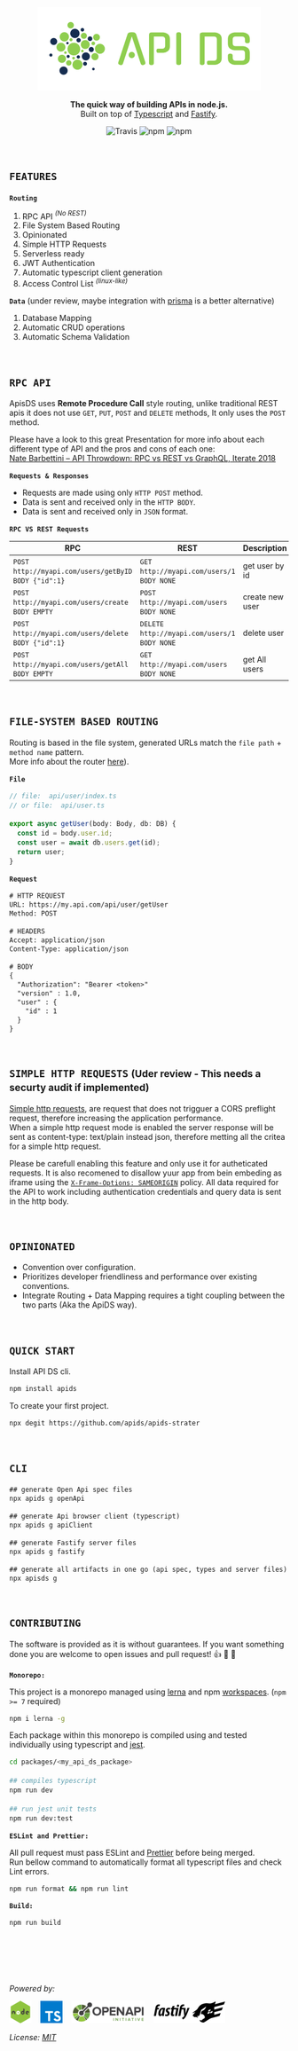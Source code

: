 <p align="center">
  <img alt='API DS, The APi Dashboard' src='./assets/public/logox150.png?raw=true'>
</p>
<p align="center">
  <strong>The quick way of building APIs in node.js.</strong><br/>
  Built on top of
    <a href='https://www.typescriptlang.org/' target='_blank'>Typescript</a> and
    <a href='https://www.fastify.io/' target='_blank'>Fastify</a>.
</p>

<p align=center>
  <img src="https://img.shields.io/travis/apids/apids.svg?style=flat-square&maxAge=86400" alt="Travis" style="max-width:100%;">
  <img src="https://img.shields.io/badge/code_style-prettier-ff69b4.svg?style=flat-square&maxAge=99999999" alt="npm"  style="max-width:100%;">
  <img src="https://img.shields.io/badge/license-MIT-97ca00.svg?style=flat-square&maxAge=99999999" alt="npm"  style="max-width:100%;">
</p>

&nbsp;&nbsp;&nbsp;&nbsp;

## `FEATURES`

**`Routing`**

1. RPC API _<sup>(No REST)</sup>_
1. File System Based Routing
1. Opinionated
1. Simple HTTP Requests
1. Serverless ready
1. JWT Authentication
1. Automatic typescript client generation
1. Access Control List _<sup>(linux-like)</sup>_

**`Data`** (under review, maybe integration with [prisma](https://www.prisma.io/) is a better alternative)

1. Database Mapping
1. Automatic CRUD operations
1. Automatic Schema Validation

&nbsp;&nbsp;&nbsp;&nbsp;

## `RPC API`

ApisDS uses **Remote Procedure Call** style routing, unlike traditional REST apis it
does not use `GET`, `PUT`, `POST` and `DELETE` methods, It only uses the `POST` method.

Please have a look to this great Presentation for more info about each different type of API and the pros and cons of each one:  
[Nate Barbettini – API Throwdown: RPC vs REST vs GraphQL, Iterate 2018](https://www.youtube.com/watch?v=IvsANO0qZEg)

**`Requests & Responses`**

- Requests are made using only `HTTP POST` method.
- Data is sent and received only in the `HTTP BODY`.
- Data is sent and received only in `JSON` format.

**`RPC VS REST Requests`**

| RPC                                                      | REST                                             | Description     |
| -------------------------------------------------------- | ------------------------------------------------ | --------------- |
| `POST http://myapi.com/users/getByID`<br>`BODY {"id":1}` | `GET http://myapi.com/users/1`<br>`BODY NONE`    | get user by id  |
| `POST http://myapi.com/users/create`<br>`BODY EMPTY`     | `POST http://myapi.com/users`<br>`BODY NONE`     | create new user |
| `POST http://myapi.com/users/delete`<br>`BODY {"id":1}`  | `DELETE http://myapi.com/users/1`<br>`BODY NONE` | delete user     |
| `POST http://myapi.com/users/getAll`<br>`BODY EMPTY`     | `GET http://myapi.com/users` <br>`BODY NONE`     | get All users   |

&nbsp;&nbsp;&nbsp;&nbsp;

## `FILE-SYSTEM BASED ROUTING`

Routing is based in the file system, generated URLs match the `file path` + `method name` pattern.  
More info about the router [here](./packages/router/)).

**`File`**

```js
// file:  api/user/index.ts
// or file:  api/user.ts

export async getUser(body: Body, db: DB) {
  const id = body.user.id;
  const user = await db.users.get(id);
  return user;
}
```

**`Request`**

```
# HTTP REQUEST
URL: https://my.api.com/api/user/getUser
Method: POST

# HEADERS
Accept: application/json
Content-Type: application/json

# BODY
{
  "Authorization": "Bearer <token>"
  "version" : 1.0,
  "user" : {
    "id" : 1
  }
}

```

&nbsp;&nbsp;&nbsp;&nbsp;

## `SIMPLE HTTP REQUESTS` <small>(Uder review - This needs a securty audit if implemented)</small>

[Simple http requests](https://developer.mozilla.org/en-US/docs/Web/HTTP/CORS#simple_requests), are request that does not trigguer a CORS preflight request, therefore increasing the application performance.  
When a simple http request mode is enabled the server response will be sent as content-type: text/plain instead json, therefore metting all the critea for a simple http request.

Please be carefull enabling this feature and only use it for autheticated requests. It is also recomened to disallow yuur app from bein embeding as iframe using the [`X-Frame-Options: SAMEORIGIN`](https://developer.mozilla.org/en-US/docs/Web/HTTP/Headers/X-Frame-Options) policy.
All data required for the API to work including authentication credentials and query data is sent in the http body.

&nbsp;&nbsp;&nbsp;&nbsp;

## `OPINIONATED`

- Convention over configuration.
- Prioritizes developer friendliness and performance over existing conventions.
- Integrate Routing + Data Mapping requires a tight coupling between the two parts (Aka the ApiDS way).

&nbsp;&nbsp;&nbsp;&nbsp;

## `QUICK START`

Install API DS cli.

```sh
npm install apids
```

To create your first project.

```sh
npx degit https://github.com/apids/apids-strater
```

&nbsp;&nbsp;&nbsp;&nbsp;

## `CLI`

```shell
## generate Open Api spec files
npx apids g openApi

## generate Api browser client (typescript)
npx apids g apiClient

## generate Fastify server files
npx apids g fastify

## generate all artifacts in one go (api spec, types and server files)
npx apisds g
```

&nbsp;&nbsp;&nbsp;&nbsp;

## `CONTRIBUTING`

The software is provided as it is without guarantees. If you want something done you are welcome to open issues and pull request! 👍 🎊 🎉

**`Monorepo:`**

This project is a monorepo managed using [lerna](https://lerna.js.org/) and npm [workspaces](https://docs.npmjs.com/cli/v7/using-npm/workspaces). (`npm >= 7` required)

```sh
npm i lerna -g
```

Each package within this monorepo is compiled using and tested individually using typescript and [jest](https://jestjs.io/).

```sh
cd packages/<my_api_ds_package>

## compiles typescript
npm run dev

## run jest unit tests
npm run dev:test
```

**`ESLint and Prettier:`**

All pull request must pass ESLint and [Prettier](https://github.com/prettier/prettier) before being merged.  
Run bellow command to automatically format all typescript files and check Lint errors.

```sh
npm run format && npm run lint
```

**`Build:`**

```
npm run build
```

&nbsp;&nbsp;&nbsp;&nbsp;

## &nbsp;

_Powered by:_

![node.js](./assets/other_logos/node.png?raw=true) &nbsp;&nbsp;
![Typescript](./assets/other_logos/ts.png?raw=true) &nbsp;&nbsp;
![Open Api](./assets/other_logos/open-api.png?raw=true) &nbsp;&nbsp;
![Fastify](./assets/other_logos/fastify.js.png?raw=true) &nbsp;&nbsp;

_License: [MIT](./LICENSE)_

